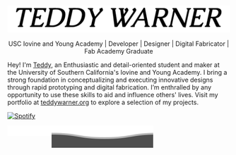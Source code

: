 [linkedin]: https://www.linkedin.com/in/teddy-warner-880974200/
[twitter]: https://twitter.com/WarnerTeddy
[instagram]: https://www.instagram.com/teddymakesstuff/
[youtube]: https://www.youtube.com/@teddywarner
[email]: mailto:<Twarner491@gmail.com>

<br>

<img alt="TeddyWarner" src="https://github.com/Twarner491/Twarner491/blob/main/assets/loader.gif" />

<p align="center">
USC Iovine and Young Academy | Developer | Designer | Digital Fabricator | Fab Academy Graduate
  
Hey! I'm <a href="https://teddywarner.org/about-me/about">Teddy</a>, an Enthusiastic and detail-oriented student and maker at the University of Southern California's Iovine and Young Academy. I bring a strong foundation in conceptualizing and executing innovative designs through rapid prototyping and digital fabrication. I’m enthralled by any opportunity to use these skills to aid and influence others' lives. Visit my portfolio at <a href="https://teddywarner.org">teddywarner.org</a> to explore a selection of my projects.

</p>

[![Spotify](https://novatorem-oqoqm52ci-twarner491.vercel.app/api/spotify)](https://open.spotify.com/user/mskz5e4dyzv4cb4kkn73iipq0?si=5eba25ddc4f74313)

<span align="center" style="margin-top:200px">
  
[<img align="left" alt="LinkedIn - Teddy Warner" title="LinkedIn - Teddy Warner" width="20px" src="https://raw.githubusercontent.com/Twarner491/Twarner491/main/assets/icons/linkedin.svg" />][linkedin]
[<img align="left" alt="Twitter - WarnerTeddy" title="Twitter - @WarnerTeddy" width="20px" src="https://raw.githubusercontent.com/Twarner491/Twarner491/main/assets/icons/square-x-twitter.svg" />][twitter]
[<img align="left" alt="Instagram - @teddymakesstuff" title="Instagram - Teddy Warner" width="20px" src="https://raw.githubusercontent.com/Twarner491/Twarner491/main/assets/icons/square-instagram.svg" />][instagram]
[<img align="left" alt="Youtube - @teddywarner" title="Instagram - Teddy Warner" width="20px" src="https://raw.githubusercontent.com/Twarner491/Twarner491/main/assets/icons/square-youtube.svg" />][youtube]
[<img align="left" alt="Email - twarner491@gmail.com" title="Email - Twarner491@gmail.com" width="20px" src="https://raw.githubusercontent.com/Twarner491/Twarner491/main/assets/icons/square-envelope-solid.svg" />][email]

</span>

![](https://raw.githubusercontent.com/Twarner491/Twarner491/main/assets/bottom_header.svg)
<br>
</p>
